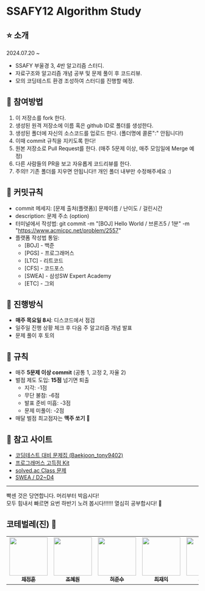 # SSAFY12 Algorithm Study

⭐️ **소개**
---
2024.07.20 ~  
- SSAFY 부울경 3, 4반 알고리즘 스터디.
- 자료구조와 알고리즘 개념 공부 및 문제 풀이 후 코드리뷰.
- 모의 코딩테스트 환경 조성하여 스터디를 진행할 예정.

  
👿  **참여방법**
--- 
 1. 이 저장소를 fork 한다.
 2. 생성된 원격 저장소에 이름 혹은 github ID로 폴더를 생성한다.
 3. 생성된 폴더에 자신의 소스코드를 업로드 한다. (폴더명에 콜론":" 안됩니다!)
 4. 이때 commit 규칙을 지키도록 한다!
 5. 원본 저장소로 Pull Request를 한다. (매주 5문제 이상, 매주 모임일에 Merge 예정)
 6. 다른 사람들의 PR을 보고 자유롭게 코드리뷰를 한다.
 7. 주의!! 기존 폴더를 지우면 안됩니다!! 개인 폴더 내부만 수정해주세요 :)

 👿  **커밋규칙**
---
- commit 메세지: [문제 출처(플랫폼)] 문제이름 / 난이도 / 걸린시간
- description: 문제 주소 (option)
- 터미널에서 작성법:
git commit -m "[BOJ] Hello World / 브론즈5 / 1분" -m "https://www.acmicpc.net/problem/2557"
- 플랫폼 작성법 통일:
  - [BOJ] - 백준
  - [PGS] - 프로그래머스
  - [LTC] - 리트코드
  - [CFS] - 코드포스
  - [SWEA] - 삼성SW Expert Academy
  - [ETC] - 그외
    
👿  **진행방식**
---
- **매주 목요일 8시**: 디스코드에서 점검
- 일주일 진행 상황 체크 후 다음 주 알고리즘 개념 발표
- 문제 풀이 후 토의

👿 **규칙**
---
- 매주 **5문제 이상 commit** (공통 1, 고정 2, 자율 2)
- 벌점 제도 도입: **15점** 넘기면 퇴출
  - 지각: -1점
  - 무단 불참: -6점
  - 발표 준비 미흡: -3점
  - 문제 미풀이: -2점
- 매달 벌점 최고점자는 **맥주 쏘기 🍺**

👿 **참고 사이트**
---
- [코딩테스트 대비 문제집 (Baekjoon_tony9402)](https://github.com/tony9402/baekjoon)
- [프로그래머스 고득점 Kit](https://programmers.co.kr/learn/challenges?tab=algorithm_practice_kit)
- [solved.ac Class 문제](https://solved.ac/class)
- [SWEA / D2~D4](https://swexpertacademy.com/main/main.do)

---
빡센 것은 당연합니다. 머리부터 박읍시다!  
모두 힘내서 빠르면 요번 하반기 노려 봅시다!!!!!! 열심히 공부합시다! 🚀

## 코테벌레(진) 🐛

<!-- ALL-CONTRIBUTORS-LIST:START - Do not remove or modify this section -->
<!-- prettier-ignore-start -->
<!-- markdownlint-disable -->
<table>
  <tr>
    <td align="center"><a href="https://github.com/chaesc1"><img src="https://avatars.githubusercontent.com/chaesc1" width="100px;" alt=""/><br /><sub><b>채정훈</b></sub></a><br /></td>
    <td align="center"><a href="https://github.com/jhw296"><img src="https://avatars.githubusercontent.com/jhw296" width="100px;" alt=""/><br /><sub><b>조혜원</b></sub></a><br /></td>
    <td align="center"><a href="https://github.com/githeoheo"><img src="https://avatars.githubusercontent.com/githeoheo" width="100px;" alt=""/><br /><sub><b>허준수</b></sub></a><br /></td>
    <td align="center"><a href="https://github.com/choijake"><img src="https://avatars.githubusercontent.com/choijake" width="100px;" alt=""/><br /><sub><b>최재익</b></sub></a><br /></td>
    <td align="center"><a href="https://github.com/heon0945"><img src="https://avatars.githubusercontent.com/heon0945" width="100px;" alt=""/><br /><sub><b>한송헌</b></sub></a><br /></td>
  </tr>
</table>

<!-- markdownlint-restore -->
<!-- prettier-ignore-end -->

<!-- ALL-CONTRIBUTORS-LIST:END -->
